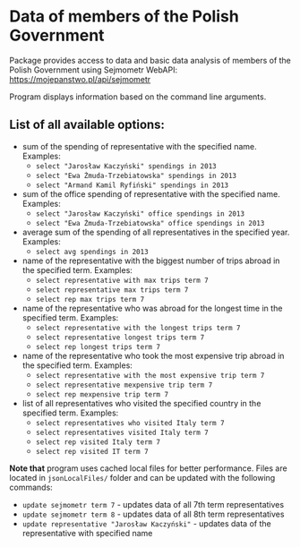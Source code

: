 # Data of members of the Polish Government 

Package provides access to data and basic data analysis of members of the Polish Government using Sejmometr WebAPI: https://mojepanstwo.pl/api/sejmometr

Program displays information based on the command line arguments. 

## List of all available options:
* sum of the spending of representative with the specified name. Examples:
    * `select "Jarosław Kaczyński" spendings in 2013`
    * `select "Ewa Żmuda-Trzebiatowska" spendings in 2013`
    * `select "Armand Kamil Ryfiński" spendings in 2013`
* sum of the office spending of representative with the specified name. Examples:
    * `select "Jarosław Kaczyński" office spendings in 2013`
    * `select "Ewa Żmuda-Trzebiatowska" office spendings in 2013`
* average sum of the spending of all representatives in the specified year. Examples:
    * `select avg spendings in 2013`
* name of the representative with the biggest number of trips abroad in the specified term. Examples:
    * `select representative with max trips term 7`
    * `select representative max trips term 7`
    * `select rep max trips term 7`
* name of the representative who was abroad for the longest time in the specified term. Examples:
    * `select representative with the longest trips term 7`
    * `select representative longest trips term 7`
    * `select rep longest trips term 7`
* name of the representative who took the most expensive trip abroad in the specified term. Examples:
    * `select representative with the most expensive trip term 7`
    * `select representative mexpensive trip term 7`
    * `select rep mexpensive trip term 7`
* list of all representatives who visited the specified country in the specified term. Examples:
    * `select representatives who visited Italy term 7`
    * `select representatives visited Italy term 7`
    * `select rep visited Italy term 7`
    * `select rep visited IT term 7`

**Note that** program uses cached local files for better performance. Files are located in `jsonLocalFiles/` folder and can be updated with the following commands:
* `update sejmometr term 7` - updates data of all 7th term representatives
* `update sejmometr term 8` - updates data of all 8th term representatives
* `update representative "Jarosław Kaczyński"` - updates data of the representative with specified name
